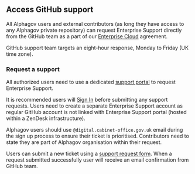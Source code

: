 ## Access GitHub support

All Alphagov users and external contributors (as long they have access to any Alphagov private repository) can request Enterprise Support directly from the GitHub team as a part of our [Enterprise Cloud][] agreement.

GitHub support team targets an eight-hour response, Monday to Friday (UK time zone).


### Request a support

All authorized users need to use a dedicated [support portal][] to request Enterprise Support. 

It is recommended users will [Sign In][] before submitting any support requests. Users need to create a separate Enterprise Support account as regular GitHub account is not linked with Enterprise Support portal (hosted within a ZenDesk infrastructure).

Alphagov users should use `@digital.cabinet-office.gov.uk` email during the sign up process to ensure their ticket is prioritised. Contributors need to state they are part of Alphagov organisation within their request.

Users can submit a new ticket using a [support request form]. When a request submitted successfully user will receive an email confirmation from GitHub team.

[Enterprise Cloud]: https://help.github.com/en/github/working-with-github-support/github-enterprise-cloud-support
[support portal]: https://enterprise.githubsupport.com/hc/en-us
[Sign In]: https://enterprise.githubsupport.com/hc/en-us/signin
[support request form]: https://enterprise.githubsupport.com/hc/en-us/requests/new?github_product=cloud
